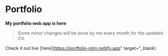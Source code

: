 # Portfolio 
__My portfolio web app is here__  

> Some minor changes will be done by me every month for the updated CV.  

Check it out live [here](https://portfolio-nitin.netlify.app" target="_blank)

